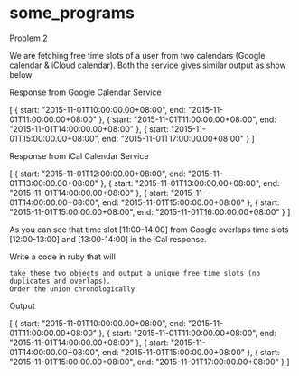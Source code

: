 # some_programs

Problem 2

We are fetching free time slots of a user from two calendars (Google calendar & iCloud calendar). Both the service gives similar output as show below

Response from Google Calendar Service

[
    {
        start: "2015-11-01T10:00:00.00+08:00",
        end: "2015-11-01T11:00:00.00+08:00"
    },
    {
        start: "2015-11-01T11:00:00.00+08:00",
        end: "2015-11-01T14:00:00.00+08:00"
    },
    {
        start: "2015-11-01T15:00:00.00+08:00",
        end: "2015-11-01T17:00:00.00+08:00"
    }
]

Response from iCal Calendar Service

[
    {
        start: "2015-11-01T12:00:00.00+08:00",
        end: "2015-11-01T13:00:00.00+08:00"
    },
    {
        start: "2015-11-01T13:00:00.00+08:00",
        end: "2015-11-01T14:00:00.00+08:00"
    },
    {
        start: "2015-11-01T14:00:00.00+08:00",
        end: "2015-11-01T15:00:00.00+08:00"
    },
    {
        start: "2015-11-01T15:00:00.00+08:00",
        end: "2015-11-01T16:00:00.00+08:00"
    }
]

As you can see that time slot [11:00-14:00] from Google overlaps time slots [12:00-13:00] and [13:00-14:00] in the iCal response.

Write a code in ruby that will

    take these two objects and output a unique free time slots (no duplicates and overlaps).
    Order the union chronologically

Output

[
    {
        start: "2015-11-01T10:00:00.00+08:00",
        end: "2015-11-01T11:00:00.00+08:00"
    },
    {
        start: "2015-11-01T11:00:00.00+08:00",
        end: "2015-11-01T14:00:00.00+08:00"
    },
    {
        start: "2015-11-01T14:00:00.00+08:00",
        end: "2015-11-01T15:00:00.00+08:00"
    },
    {
        start: "2015-11-01T15:00:00.00+08:00",
        end: "2015-11-01T17:00:00.00+08:00"
    }
]

